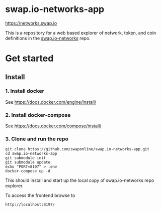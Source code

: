 # swap.io-networks-app

https://networks.swap.io

This is a repository for a web based explorer of network, token, and coin definitions in the [swap.io-networks](https://github.com/swaponline/swap.io-networks) repo.

# Get started

## Install

### 1. Install docker

See https://docs.docker.com/engine/install/

### 2. Install docker-compose

See https://docs.docker.com/compose/install/

### 3. Clone and run the repo

```
git clone https://github.com/swaponline/swap.io-networks-app.git
cd swap.io-networks-app
git submodule init
git submodule update
echo "PORT=8197" > .env
docker-compose up -d
```

This should install and start up the local copy of swap.io-networks repo explorer.

To access the frontend browse to

```
http://localhost:8197/
```
